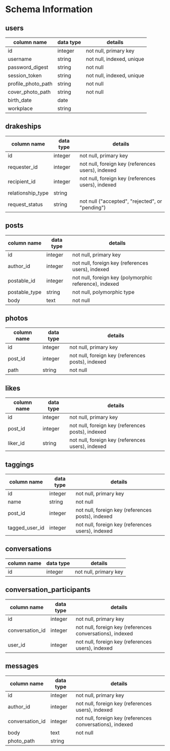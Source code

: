 # Schema Information

## users
column name       | data type | details
------------------|-----------|-----------------------
id                | integer   | not null, primary key
username          | string    | not null, indexed, unique
password_digest   | string    | not null
session_token     | string    | not null, indexed, unique
profile_photo_path| string    | not null
cover_photo_path  | string    | not null
birth_date        | date      |
workplace         | string    |

## drakeships
column name       | data type | details
------------------|-----------|-----------------------
id                | integer   | not null, primary key
requester_id      | integer   | not null, foreign key (references users), indexed
recipient_id      | integer   | not null, foreign key (references users), indexed
relationship_type | string    | 
request_status    | string    | not null ("accepted", "rejected", or "pending")

## posts
column name   | data type | details
--------------|-----------|-----------------------
id            | integer   | not null, primary key
author_id     | integer   | not null, foreign key (references users), indexed
postable_id   | integer   | not null, foreign key (polymorphic reference), indexed
postable_type | string    | not null, polymorphic type
body          | text      | not null

## photos
column name | data type | details
------------|-----------|-----------------------
id          | integer   | not null, primary key
post_id     | integer   | not null, foreign key (references posts), indexed
path        | string    | not null

## likes
column name | data type | details
------------|-----------|-----------------------
id          | integer   | not null, primary key
post_id     | integer   | not null, foreign key (references posts), indexed
liker_id    | string    | not null, foreign key (references users), indexed

## taggings
column name   | data type | details
--------------|-----------|-----------------------
id            | integer   | not null, primary key
name          | string    | not null
post_id       | integer   | not null, foreign key (references posts), indexed
tagged_user_id| integer   | not null, foreign key (references users), indexed

## conversations
column name     | data type | details
----------------|-----------|-----------------------
id              | integer   | not null, primary key

## conversation_participants
column name     | data type | details
----------------|-----------|-----------------------
id              | integer   | not null, primary key
conversation_id | integer   | not null, foreign key (references conversations), indexed
user_id         | integer   | not null, foreign key (references users), indexed

## messages
column name     | data type | details
----------------|-----------|-----------------------
id              | integer   | not null, primary key
author_id       | integer   | not null, foreign key (references users), indexed
conversation_id | integer   | not null, foreign key (references conversations), indexed
body            | text      | not null
photo_path      | string    |
